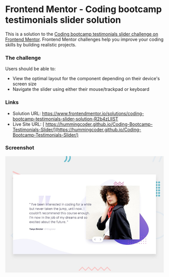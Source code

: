 # Frontend Mentor - Coding bootcamp testimonials slider solution

This is a solution to the [Coding bootcamp testimonials slider challenge on Frontend Mentor](https://www.frontendmentor.io/challenges/coding-bootcamp-testimonials-slider-4FNyLA8JL). Frontend Mentor challenges help you improve your coding skills by building realistic projects.

### The challenge

Users should be able to:

- View the optimal layout for the component depending on their device's screen size
- Navigate the slider using either their mouse/trackpad or keyboard

### Links

- Solution URL: [ https://www.frontendmentor.io/solutions/coding-bootcamp-testimonials-slider-solution-R2b4zLIIST ](https://www.frontendmentor.io/solutions/coding-bootcamp-testimonials-slider-solution-R2b4zLIIST)
- Live Site URL: [ https://hummingcoder.github.io/Coding-Bootcamp-Testimonials-Slider/](https://hummingcoder.github.io/Coding-Bootcamp-Testimonials-Slider/)

### Screenshot

![](./design/desktop-preview.jpg)
